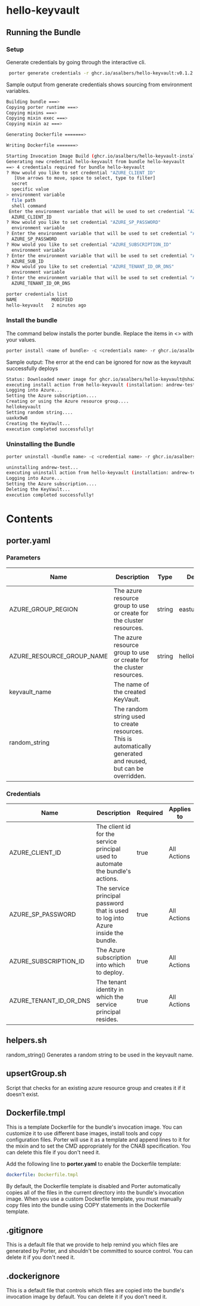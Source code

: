 # hello-keyvault

## Running the Bundle

### Setup

Generate credentials by going through the interactive cli.

```sh
 porter generate credentials -r ghcr.io/asalbers/hello-keyvault:v0.1.2
```
Sample output from generate credentials shows sourcing from environment variables.

```sh
Building bundle ===>
Copying porter runtime ===>
Copying mixins ===>
Copying mixin exec ===>
Copying mixin az ===>

Generating Dockerfile =======>

Writing Dockerfile =======>

Starting Invocation Image Build (ghcr.io/asalbers/hello-keyvault-installer:v0.1.2) =======>
Generating new credential hello-keyvault from bundle hello-keyvault
==> 4 credentials required for bundle hello-keyvault
? How would you like to set credential "AZURE_CLIENT_ID"
   [Use arrows to move, space to select, type to filter]
  secret
  specific value
> environment variable
  file path
  shell command
 Enter the environment variable that will be used to set credential "AZURE_CLIENT_ID"
  AZURE_CLIENT_ID
? How would you like to set credential "AZURE_SP_PASSWORD"
  environment variable
? Enter the environment variable that will be used to set credential "AZURE_SP_PASSWORD"
  AZURE_SP_PASSWORD
? How would you like to set credential "AZURE_SUBSCRIPTION_ID"
  environment variable
? Enter the environment variable that will be used to set credential "AZURE_SUBSCRIPTION_ID"
  AZURE_SUB_ID
? How would you like to set credential "AZURE_TENANT_ID_OR_DNS"
  environment variable
? Enter the environment variable that will be used to set credential "AZURE_TENANT_ID_OR_DNS"
  AZURE_TENANT_ID_OR_DNS

porter credentials list
NAME             MODIFIED
hello-keyvault   2 minutes ago

```

### Install the bundle

The command below installs the porter bundle. Replace the items in <> with your values.

```sh
porter install <name of bundle> -c <credentials name> -r ghcr.io/asalbers/hello-keyvault:v0.1.2
```
Sample output: The error at the end can be ignored for now as the keyvault successfully deploys

```sh
Status: Downloaded newer image for ghcr.io/asalbers/hello-keyvault@sha256:7808c26698bdc1a61b538667177e42be1d8ef5a9223fc59e995d2d37b222f448
executing install action from hello-keyvault (installation: andrew-test)
Logging into Azure...
Setting the Azure subscription....
Creating or using the Azure resource group....
hellokeyvault
Setting random string....
uaxkx9w8
Creating the KeyVault...
execution completed successfully!
```

### Uninstalling the Bundle

```sh
porter uninstall <bundle name> -c <credential name> -r ghcr.io/asalbers/hello-keyvault:v0.1.2
```

```sh
uninstalling andrew-test...
executing uninstall action from hello-keyvault (installation: andrew-test)
Logging into Azure...
Setting the Azure subscription....
Deleting the KeyVault...
execution completed successfully!
```

# Contents

## porter.yaml

### Parameters

| Name                      | Description                                                                                                    | Type   | Default       | Required | Applies to         |
|---------------------------|----------------------------------------------------------------------------------------------------------------|--------|---------------|----------|--------------------|
| AZURE_GROUP_REGION        | The azure resource group to use or create for the cluster resources.                                           | string | eastus2       | false    | All Actions        |
| AZURE_RESOURCE_GROUP_NAME | The azure resource group to use or create for the cluster resources.                                           | string | hellokeyvault | false    | ALL Actions        |
| keyvault_name             | The name of the created KeyVault.                                                                              | <nil>  | <nil>         | true     | upgrade, uninstall |
| random_string             | The random string used to create resources. This is automatically generated and reused, but can be overridden. | <nil>  | <nil>         | true     | upgrade, uninstall |

### Credentials

| Name                | Description | Required | Applies to |
|---------------------------|----------------------------------------------------------------------------------|----------|-------------|
| AZURE_CLIENT_ID           | The client id for the service principal used to automate the bundle's actions.   | true     | All Actions |
| AZURE_SP_PASSWORD         | The service principal password that is used to log into Azure inside the bundle. | true     | All Actions |
| AZURE_SUBSCRIPTION_ID     | The Azure subscription into which to deploy.                                     | true     | All Actions |
| AZURE_TENANT_ID_OR_DNS    | The tenant identity in which the service principal resides.                      | true     | All Actions |

## helpers.sh

random_string() 
Generates a random string to be used in the keyvault name.

## upsertGroup.sh

Script that checks for an existing azure resource group and creates it if it doesn't exist.

## Dockerfile.tmpl

This is a template Dockerfile for the bundle's invocation image. You can
customize it to use different base images, install tools and copy configuration
files. Porter will use it as a template and append lines to it for the mixin and to set
the CMD appropriately for the CNAB specification. You can delete this file if you don't
need it.

Add the following line to **porter.yaml** to enable the Dockerfile template:

```yaml
dockerfile: Dockerfile.tmpl
```

By default, the Dockerfile template is disabled and Porter automatically copies
all of the files in the current directory into the bundle's invocation image. When
you use a custom Dockerfile template, you must manually copy files into the bundle
using COPY statements in the Dockerfile template.

## .gitignore

This is a default file that we provide to help remind you which files are
generated by Porter, and shouldn't be committed to source control. You can
delete it if you don't need it.

## .dockerignore

This is a default file that controls which files are copied into the bundle's
invocation image by default. You can delete it if you don't need it.